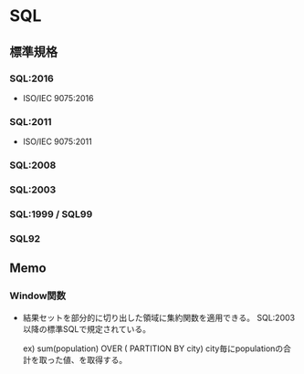 # SQL
## 標準規格
### SQL:2016
- ISO/IEC 9075:2016
### SQL:2011
- ISO/IEC 9075:2011
### SQL:2008
### SQL:2003
### SQL:1999 / SQL99
### SQL92
## Memo
### Window関数
- 結果セットを部分的に切り出した領域に集約関数を適用できる。
  SQL:2003以降の標準SQLで規定されている。
  
    ex) sum(population) OVER ( PARTITION BY city)
        city毎にpopulationの合計を取った値、を取得する。

